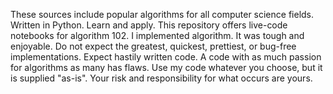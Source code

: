 These sources include popular algorithms for all computer science fields. Written in Python. Learn and apply. This repository offers live-code notebooks for algorithm 102. I implemented algorithm. 
It was tough and enjoyable. Do not expect the greatest, quickest, prettiest, or bug-free implementations. Expect hastily written code. A code with as much passion for algorithms as many has flaws.
 Use my code whatever you choose, but it is supplied "as-is". Your risk and responsibility for what occurs are yours.
